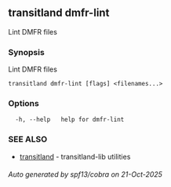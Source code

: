 ## transitland dmfr-lint

Lint DMFR files

### Synopsis

Lint DMFR files



```
transitland dmfr-lint [flags] <filenames...>
```

### Options

```
  -h, --help   help for dmfr-lint
```

### SEE ALSO

* [transitland](transitland.md)	 - transitland-lib utilities

###### Auto generated by spf13/cobra on 21-Oct-2025
